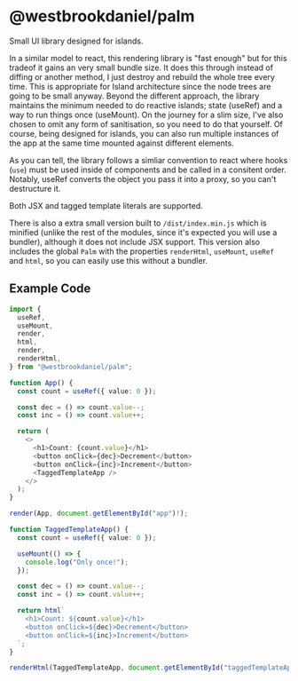 # @westbrookdaniel/palm

Small UI library designed for islands.

In a similar model to react, this rendering library is "fast enough" but for this tradeof
it gains an very small bundle size. It does this through instead of diffing or another method,
I just destroy and rebuild the whole tree every time. This is appropriate for Island architecture
since the node trees are going to be small anyway. Beyond the different approach, the library
maintains the minimum needed to do reactive islands; state (useRef) and a way to run things
once (useMount). On the journey for a slim size, I've also chosen to omit any form of sanitisation,
so you need to do that yourself. Of course, being designed for islands, you can also run multiple
instances of the app at the same time mounted against different elements.

As you can tell, the library follows a simliar convention to react where hooks (`use`) must
be used inside of components and be called in a consitent order. Notably, useRef converts the
object you pass it into a proxy, so you can't destructure it.

Both JSX and tagged template literals are supported.

There is also a extra small version built to `/dist/index.min.js` which is minified (unlike the rest
of the modules, since it's expected you will use a bundler), although it does not include JSX support.
This version also includes the global `Palm` with the properties `renderHtml`, `useMount`, `useRef` and `html`,
so you can easily use this without a bundler.

## Example Code

```ts
import {
  useRef,
  useMount,
  render,
  html,
  render,
  renderHtml,
} from "@westbrookdaniel/palm";

function App() {
  const count = useRef({ value: 0 });

  const dec = () => count.value--;
  const inc = () => count.value++;

  return (
    <>
      <h1>Count: {count.value}</h1>
      <button onClick={dec}>Decrement</button>
      <button onClick={inc}>Increment</button>
      <TaggedTemplateApp />
    </>
  );
}

render(App, document.getElementById("app")!);

function TaggedTemplateApp() {
  const count = useRef({ value: 0 });

  useMount(() => {
    console.log("Only once!");
  });

  const dec = () => count.value--;
  const inc = () => count.value++;

  return html`
    <h1>Count: ${count.value}</h1>
    <button onClick=${dec}>Decrement</button>
    <button onClick=${inc}>Increment</button>
  `;
}

renderHtml(TaggedTemplateApp, document.getElementById("taggedTemplateApp")!);
```
